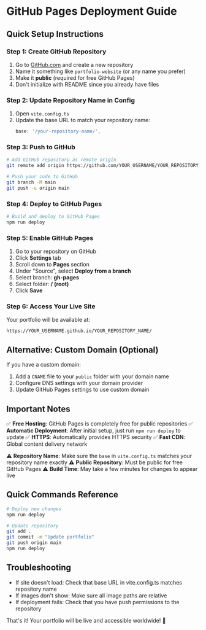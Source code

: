 # GitHub Pages Deployment Guide

## Quick Setup Instructions

### Step 1: Create GitHub Repository
1. Go to [GitHub.com](https://github.com) and create a new repository
2. Name it something like `portfolio-website` (or any name you prefer)
3. Make it **public** (required for free GitHub Pages)
4. Don't initialize with README since you already have files

### Step 2: Update Repository Name in Config
1. Open `vite.config.ts`
2. Update the base URL to match your repository name:
   ```typescript
   base: '/your-repository-name/',
   ```

### Step 3: Push to GitHub
```bash
# Add GitHub repository as remote origin
git remote add origin https://github.com/YOUR_USERNAME/YOUR_REPOSITORY_NAME.git

# Push your code to GitHub
git branch -M main
git push -u origin main
```

### Step 4: Deploy to GitHub Pages
```bash
# Build and deploy to GitHub Pages
npm run deploy
```

### Step 5: Enable GitHub Pages
1. Go to your repository on GitHub
2. Click **Settings** tab
3. Scroll down to **Pages** section
4. Under "Source", select **Deploy from a branch**
5. Select branch: **gh-pages**
6. Select folder: **/ (root)**
7. Click **Save**

### Step 6: Access Your Live Site
Your portfolio will be available at:
```
https://YOUR_USERNAME.github.io/YOUR_REPOSITORY_NAME/
```

## Alternative: Custom Domain (Optional)
If you have a custom domain:
1. Add a `CNAME` file to your `public` folder with your domain name
2. Configure DNS settings with your domain provider
3. Update GitHub Pages settings to use custom domain

## Important Notes

✅ **Free Hosting**: GitHub Pages is completely free for public repositories
✅ **Automatic Deployment**: After initial setup, just run `npm run deploy` to update
✅ **HTTPS**: Automatically provides HTTPS security
✅ **Fast CDN**: Global content delivery network

⚠️ **Repository Name**: Make sure the `base` in `vite.config.ts` matches your repository name exactly
⚠️ **Public Repository**: Must be public for free GitHub Pages
⚠️ **Build Time**: May take a few minutes for changes to appear live

## Quick Commands Reference
```bash
# Deploy new changes
npm run deploy

# Update repository
git add .
git commit -m "Update portfolio"
git push origin main
npm run deploy
```

## Troubleshooting
- If site doesn't load: Check that base URL in vite.config.ts matches repository name
- If images don't show: Make sure all image paths are relative
- If deployment fails: Check that you have push permissions to the repository

That's it! Your portfolio will be live and accessible worldwide! 🚀
